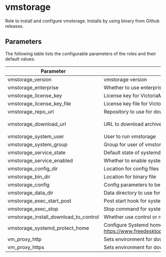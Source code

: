 # vmstorage

Role to install and configure vmstorage. Installs by using binary from Github releases.

## Parameters

The following table lists the configurable parameters of the roles and their default values.

| Parameter                             | Description                                                                                                                | Default                                                                                                     |
|---------------------------------------|----------------------------------------------------------------------------------------------------------------------------|-------------------------------------------------------------------------------------------------------------|
| vmstorage_version                     | vmstorage version                                                                                                          | `v1.109.1`                                                                                                  |
| vmstorage_enterprise                  | Whether to use enterprise version of binaries.                                                                             | `false`                                                                                                     |
| vmstorage_license_key                 | License key for VictoriaMetrics enterprise.                                                                                | `""`                                                                                                        |
| vmstorage_license_key_file            | License key file for VictoriaMetrics enterprise.                                                                           | `""`                                                                                                        |
| vmstorage_repo_url                    | Repository to use for download.                                                                                            | `https://github.com/VictoriaMetrics/VictoriaMetrics`                                                        |
| vmstorage_download_url                | URL to download archive                                                                                                    | `{{ vmstorage_repo_url }}/releases/download/{{ vmstorage_version }}/vmutils-{{ vmstorage_version }}.tar.gz` |
| vmstorage_system_user                 | User to run vmstorage                                                                                                      | `victoriametrics`                                                                                           |
| vmstorage_system_group                | Group for user of vmstorage                                                                                                | `{{ vmstorage_system_user }}`                                                                               |
| vmstorage_service_state               | Default state of systemd service                                                                                           | `started`                                                                                                   |
| vmstorage_service_enabled             | Whether to enable systemd service                                                                                          | `true`                                                                                                      |    
| vmstorage_config_dir                  | Location for config files                                                                                                  | `/opt/victoriametrics-vmstorage`                                                                            |
| vmstorage_bin_dir                     | Location for binary file                                                                                                   | `/usr/local/bin`                                                                                            |
| vmstorage_config                      | Config parameters to be passed via environment variables                                                                   | See [defaults.yml](./defaults/main.yml)                                                                     |
| vmstorage_data_dir                    | Data directory to use for vmstorage                                                                                        | `"/var/lib/vmstorage"`                                                                                      |
| vmstorage_exec_start_post             | Post start hook for systemd unit                                                                                           | `""`                                                                                                        |
| vmstorage_exec_stop                   | Stop command for systemd unit                                                                                              | `""`                                                                                                        |
| vmstorage_install_download_to_control | Whether use control or remote host to download installation archive                                                        | `true`                                                                                                      |
| vmstorage_systemd_protect_home        | Configure Systemd home protection. See See https://www.freedesktop.org/software/systemd/man/systemd.exec.html#ProtectHome= | `"yes"`                                                                                                     |
| vm_proxy_http                         | Sets environment for downloading archive                                                                                   | `""`                                                                                                        |
| vm_proxy_https                        | Sets environment for downloading archive                                                                                   | `""`                                                                                                        |
